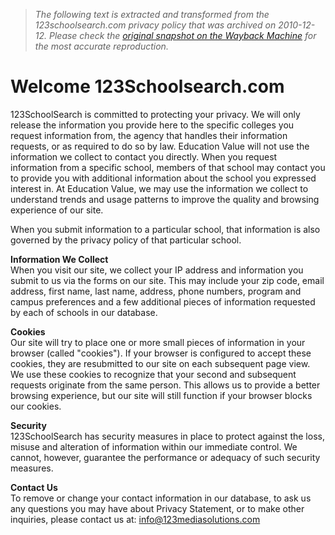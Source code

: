 > *The following text is extracted and transformed from the 123schoolsearch.com privacy policy that was archived on 2010-12-12. Please check the [original snapshot on the Wayback Machine](https://web.archive.org/web/20101212043953id_/http%3A//www.123schoolsearch.com/privacy.html) for the most accurate reproduction.*

# Welcome 123Schoolsearch.com

  
123SchoolSearch is committed to protecting your privacy. We will only release the information you provide here to the specific colleges you request information from, the agency that handles their information requests, or as required to do so by law. Education Value will not use the information we collect to contact you directly. When you request information from a specific school, members of that school may contact you to provide you with additional information about the school you expressed interest in. At Education Value, we may use the information we collect to understand trends and usage patterns to improve the quality and browsing experience of our site. 

When you submit information to a particular school, that information is also governed by the privacy policy of that particular school. 

**Information We Collect**   
When you visit our site, we collect your IP address and information you submit to us via the forms on our site. This may include your zip code, email address, first name, last name, address, phone numbers, program and campus preferences and a few additional pieces of information requested by each of schools in our database. 

**Cookies**  
Our site will try to place one or more small pieces of information in your browser (called "cookies"). If your browser is configured to accept these cookies, they are resubmitted to our site on each subsequent page view. We use these cookies to recognize that your second and subsequent requests originate from the same person. This allows us to provide a better browsing experience, but our site will still function if your browser blocks our cookies. 

**Security**  
123SchoolSearch has security measures in place to protect against the loss, misuse and alteration of information within our immediate control. We cannot, however, guarantee the performance or adequacy of such security measures. 

**Contact Us**   
To remove or change your contact information in our database, to ask us any questions you may have about Privacy Statement, or to make other inquiries, please contact us at: [info@123mediasolutions.com](mailto:info@123mediasolutions.com)
